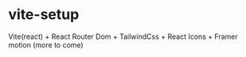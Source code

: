 # vite-setup
Vite(react) + React Router Dom + TailwindCss + React Icons + Framer motion (more to come)
